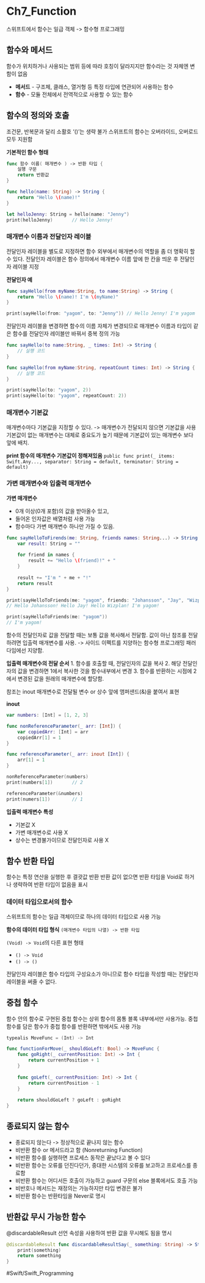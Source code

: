 # Ch7_Function
스위프트에서 함수는 일급 객체 -> 함수형 프로그래밍

## 함수와 메서드
함수가 위치하거나 사용되는 범위 등에 따라 호칭이 달라지지만 함수라는 것 자체엔 변함이 없음

* **메서드** - 구조체, 클래스, 열거형 등 특정 타입에 연관되어 사용하는 함수
* **함수** - 모듈 전체에서 전역적으로 사용할 수 있는 함수


## 함수의 정의와 호출
조건문, 반복문과 달리 소활호 ‘()’는 생략 불가
스위프트의 함수는 오버라이드, 오버로드 모두 지원함


**기본적인 함수 형태**
```swift
func 함수 이름( 매개변수 ) -> 반환 타입 {
	실행 구문
	return 반환값
}
```


```swift
func hello(name: String) -> String {
	return "Hello \(name)!"
}

let helloJenny: String = hello(name: "Jenny")
print(helloJenny)		// Hello Jenny!
```



### 매개변수 이름과 전달인자 레이블
전달인자 레이블을 별도로 지정하면 함수 외부에서 매개변수의 역할을 좀 더 명확히 할 수 있다.
전달인자 레이블은 함수 정의에서 매개변수 이름 앞에 한 칸을 띄운 후 전달인자 레이블 지정

**전달인자 예**
```swift
func sayHello(from myName:String, to name:String) -> String {
	return "Hello \(name)! I'm \(myName)"
}

print(sayHello(from: "yagom", to: "Jenny")) // Hello Jenny! I'm yagom
```


전달인자 레이블을 변경하면 함수의 이름 자체가 변경되므로 매개변수 이름과 타입이 같은 함수를 전달인자 레이블만 바꿔서 중복 정의 가능

```swift
func sayHello(to name:String, _ times: Int) -> String {
	// 실행 코드
}

func sayHello(from myName:String, repeatCount times: Int) -> String {
	// 실행 코드
}

print(sayHello(to: "yagom", 2))
print(sayHello(to: "yagom", repeatCount: 2))
```



### 매개변수 기본값
매개변수마다 기본값을 지정할 수 있다. -> 매개변수가 전달되지 않으면 기본값을 사용
기본값이 없는 매개변수는 대체로 중요도가 높기 때문에 기본값이 있는 매개변수 보다 앞에 배치.

**print 함수의 매개변수 기본값이 정해져있음**
`public func print(_ items: Swift.Any..., separator: String = default, terminator: String = default)`


### 가변 매개변수와 입출력 매개변수
**가변 매개변수** 
* 0개 이상(0개 포함)의 값을 받아올수 있고,
*  들어온 인자값은 배열처럼 사용 가능
* 함수마다 가변 매개변수 하나만 가질 수 있음.


```swift
func sayHelloToFirends(me: String, friends names: String...) -> String {
	var result: String = ""
	
	for friend in names {
		result += "Hello \(friend)!" + "
	}
	
	result += "I'm " + me + "!"
	return result
}

print(sayHelloToFriends(me: "yagom", friends: "Johansson", "Jay", "Wizplan"))
// Hello Johansson! Hello Jay! Hello Wizplan! I'm yagom!

print(sayHelloToFriends(me: "yagom"))
// I'm yagom!
```


함수의 전달인자로 값을 전달할 때는 보통 값을 복사해서 전달함.
값이 아닌 참조를 전달하려면 입출력 매개변수를 사용. -> 사이드 이펙트를 지양하는 함수형 프로그래밍 패러다임에선 지양함.

**입출력 매개변수의 전달 순서**
	1. 함수를 호출할 때, 전달인자의 값을 복사
	2. 해당 전달인자의 값을 변경하면 1에서 복사한 것을 함수내부에서 변경
	3. 함수를 반환하는 시점에 2에서 변경된 값을 원래의 매개변수에 할당함.

참조는 inout 매개변수로 전달될 변수 or 상수 앞에 앰퍼샌드(&)을 붙여서 표현

**inout**
```swift
var numbers: [Int] = [1, 2, 3]

func nonReferenceParameter(_ arr: [Int]) {
	var copiedArr: [Int] = arr
	copiedArr[1] = 1
}

func referenceParameter(_ arr: inout [Int]) {
	arr[1] = 1
}

nonReferenceParameter(numbers)
print(numbers[1])		// 2

referenceParameter(&numbers)
print(numers[1])		// 1
```

**입출력 매개변수 특성**
* 기본값 X
* 가변 매개변수로 사용 X
* 상수는 변경불가이므로 전달인자로 사용 X



## 함수 반환 타입
함수는 특정 연산을 실행한 후 결괏값 반환
반환 값이 없으면 반환 타임을 Void로 하거나 생략하여 반환 타입이 없음을 표시


### 데이터 타입으로서의 함수
스위프트의 함수는 일급 객체이므로 하나의 데이터 타입으로 사용 가능

**함수의 데이터 타입 형식**
`(매개변수 타입의 나열) -> 반환 타입`

`(Void) -> Void`의 다른 표현 형태
* `() -> Void`
* `() -> ()`

전달인자 레이블은 함수 타입의 구성요소가 아니므로 함수 타입을 작성할 때는 전달인자 레이블을 써줄 수 없다.


## 중첩 함수
함수 안의 함수로 구현된 중첩 함수는 상위 함수의 몸통 블록 내부에서만 사용가능.
중첩 함수를 담은 함수가 중첩 함수를 반환하면 밖에서도 사용 가능

```swift
typealis MoveFunc = (Int) -> Int

func functionForMove(_ shouldGoLeft: Bool) -> MoveFunc {
	func goRight(_ currentPosition: Int) -> Int {
		return currentPosition + 1
	}
	
	func goLeft(_ currentPosition: Int) -> Int {
		return currentPosition - 1
	}
	
	return shouldGoLeft ? goLeft : goRight
}

```


## 종료되지 않는 함수
* 종료되지 않는다 -> 정상적으로 끝나지 않는 함수
* 비반환 함수 or 메서드라고 함
 (Nonreturning Function)
* 비반환 함수를 실행하면 프로세스 동작은 끝났다고 볼 수 있다
* 비반환 함수는 오류를 던진다던가, 중대한 시스템의 오류를 보고하고 프로세스를 종료함
* 비반환 함수는 어디서든 호출이 가능하고 guard 구문의 else 블록에서도 호출 가능
* 비반호나 메서드는 재정의는 가능하지만 타입 변경은 불가
* 비반환 함수는 반환타임을 Never로 명시


## 반환값 무시 가능한 함수
@discardableResult 선언 속성을 사용하여 반환 값을 무시해도 됨을 명시

```swift
@discardableResult func discardableResultSay(_ something: String) -> String {
	print(something)
	return something
}

```










#Swift/Swift_Programming